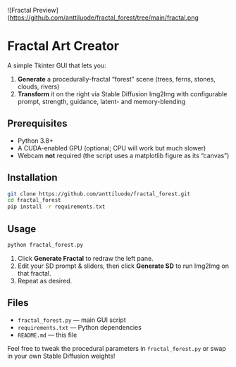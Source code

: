 ![Fractal Preview](https://github.com/anttiluode/fractal_forest/tree/main/fractal.png

# Fractal Art Creator

A simple Tkinter GUI that lets you:

1. **Generate** a procedurally-fractal “forest” scene (trees, ferns, stones, clouds, rivers)  
2. **Transform** it on the right via Stable Diffusion Img2Img with configurable prompt, strength, guidance, latent- and memory-blending  

## Prerequisites

- Python 3.8+  
- A CUDA-enabled GPU (optional; CPU will work but much slower)  
- Webcam **not** required (the script uses a matplotlib figure as its “canvas”)

## Installation

```bash
git clone https://github.com/anttiluode/fractal_forest.git
cd fractal_forest
pip install -r requirements.txt
```

## Usage

```bash
python fractal_forest.py
```

1. Click **Generate Fractal** to redraw the left pane.  
2. Edit your SD prompt & sliders, then click **Generate SD** to run Img2Img on that fractal.  
3. Repeat as desired.  

## Files

- `fractal_forest.py` — main GUI script  
- `requirements.txt` — Python dependencies  
- `README.md` — this file  

Feel free to tweak the procedural parameters in `fractal_forest.py` or swap in your own Stable Diffusion weights!
